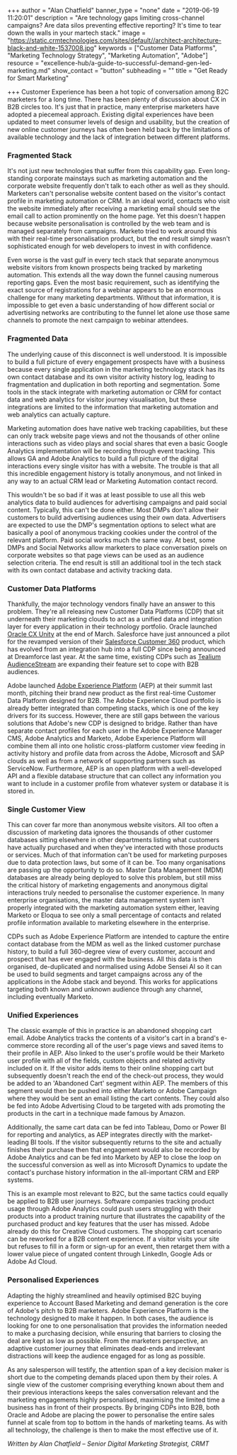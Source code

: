+++
author = "Alan Chatfield"
banner_type = "none"
date = "2019-06-19 11:20:01"
description = "Are technology gaps limiting cross-channel campaigns? Are data silos preventing effective reporting? It's time to tear down the walls in your martech stack."
image = "https://static.crmtechnologies.com/sites/default//architect-architecture-black-and-white-1537008.jpg"
keywords = ["Customer Data Platforms", "Marketing Technology Strategy", "Marketing Automation", "Adobe"]
resource = "excellence-hub/a-guide-to-successful-demand-gen-led-marketing.md"
show_contact = "button"
subheading = ""
title = "Get Ready for Smart Marketing"

+++
Customer Experience has been a hot topic of conversation among B2C marketers for a long time. There has been plenty of discussion about CX in B2B circles too. It's just that in practice, many enterprise marketers have adopted a piecemeal approach. Existing digital experiences have been updated to meet consumer levels of design and usability, but the creation of new online customer journeys has often been held back by the limitations of available technology and the lack of integration between different platforms.

### Fragmented Stack

It's not just new technologies that suffer from this capability gap. Even long-standing corporate mainstays such as marketing automation and the corporate website frequently don't talk to each other as well as they should. Marketers can't personalise website content based on the visitor's contact profile in marketing automation or CRM. In an ideal world, contacts who visit the website immediately after receiving a marketing email should see the email call to action prominently on the home page. Yet this doesn't happen because website personalisation is controlled by the web team and is managed separately from campaigns. Marketo tried to work around this with their real-time personalisation product, but the end result simply wasn't sophisticated enough for web developers to invest in with confidence.

Even worse is the vast gulf in every tech stack that separate anonymous website visitors from known prospects being tracked by marketing automation. This extends all the way down the funnel causing numerous reporting gaps. Even the most basic requirement, such as identifying the exact source of registrations for a webinar appears to be an enormous challenge for many marketing departments. Without that information, it is impossible to get even a basic understanding of how different social or advertising networks are contributing to the funnel let alone use those same channels to promote the next campaign to webinar attendees.

### Fragmented Data

The underlying cause of this disconnect is well understood. It is impossible to build a full picture of every engagement prospects have with a business because every single application in the marketing technology stack has its own contact database and its own visitor activity history log, leading to fragmentation and duplication in both reporting and segmentation. Some tools in the stack integrate with marketing automation or CRM for contact data and web analytics for visitor journey visualisation, but these integrations are limited to the information that marketing automation and web analytics can actually capture.

Marketing automation does have native web tracking capabilities, but these can only track website page views and not the thousands of other online interactions such as video plays and social shares that even a basic Google Analytics implementation will be recording through event tracking. This allows GA and Adobe Analytics to build a full picture of the digital interactions every single visitor has with a website. The trouble is that all this incredible engagement history is totally anonymous, and not linked in any way to an actual CRM lead or Marketing Automation contact record.

This wouldn't be so bad if it was at least possible to use all this web analytics data to build audiences for advertising campaigns and paid social content. Typically, this can't be done either. Most DMPs don't allow their customers to build advertising audiences using their own data. Advertisers are expected to use the DMP's segmentation options to select what are basically a pool of anonymous tracking cookies under the control of the relevant platform. Paid social works much the same way. At best, some DMPs and Social Networks allow marketers to place conversation pixels on corporate websites so that page views can be used as an audience selection criteria. The end result is still an additional tool in the tech stack with its own contact database and activity tracking data.

### Customer Data Platforms

Thankfully, the major technology vendors finally have an answer to this problem. They're all releasing new Customer Data Platforms (CDP) that sit underneath their marketing clouds to act as a unified data and integration layer for every application in their technology portfolio. Oracle launched [Oracle CX Unity](https://www.oracle.com/applications/customer-experience/platform/cx-unity.html) at the end of March. Salesforce have just announced a pilot for the revamped version of their [Salesforce Customer 360](https://www.salesforce.com/solutions/customer-360/) product, which has evolved from an integration hub into a full CDP since being announced at Dreamforce last year. At the same time, existing CDPs such as [Tealium AudienceStream](https://tealium.com/products/audiencestream/) are expanding their feature set to cope with B2B audiences.

Adobe launched [Adobe Experience Platform](https://www.adobe.com/experience-platform.html) (AEP) at their summit last month, pitching their brand new product as the first real-time Customer Data Platform designed for B2B. The Adobe Experience Cloud portfolio is already better integrated than competing stacks, which is one of the key drivers for its success. However, there are still gaps between the various solutions that Adobe's new CDP is designed to bridge. Rather than have separate contact profiles for each user in the Adobe Experience Manager CMS, Adobe Analytics and Marketo, Adobe Experience Platform will combine them all into one holistic cross-platform customer view feeding in activity history and profile data from across the Adobe, Microsoft and SAP clouds as well as from a network of supporting partners such as ServiceNow. Furthermore, AEP is an open platform with a well-developed API and a flexible database structure that can collect any information you want to include in a customer profile from whatever system or database it is stored in.

### Single Customer View

This can cover far more than anonymous website visitors. All too often a discussion of marketing data ignores the thousands of other customer databases sitting elsewhere in other departments listing what customers have actually purchased and when they've interacted with those products or services. Much of that information can't be used for marketing purposes due to data protection laws, but some of it can be. Too many organisations are passing up the opportunity to do so. Master Data Management (MDM) databases are already being deployed to solve this problem, but still miss the critical history of marketing engagements and anonymous digital interactions truly needed to personalise the customer experience. In many enterprise organisations, the master data management system isn't properly integrated with the marketing automation system either, leaving Marketo or Eloqua to see only a small percentage of contacts and related profile information available to marketing elsewhere in the enterprise.

CDPs such as Adobe Experience Platform are intended to capture the entire contact database from the MDM as well as the linked customer purchase history, to build a full 360-degree view of every customer, account and prospect that has ever engaged with the business. All this data is then organised, de-duplicated and normalised using Adobe Sensei AI so it can be used to build segments and target campaigns across any of the applications in the Adobe stack and beyond. This works for applications targeting both known and unknown audience through any channel, including eventually Marketo.

### Unified Experiences

The classic example of this in practice is an abandoned shopping cart email. Adobe Analytics tracks the contents of a visitor's cart in a brand's e-commerce store recording all of the user's page views and saved items to their profile in AEP. Also linked to the user's profile would be their Marketo user profile with all of the fields, custom objects and related activity included on it. If the visitor adds items to their online shopping cart but subsequently doesn't reach the end of the check-out process, they would be added to an 'Abandoned Cart' segment within AEP. The members of this segment would then be pushed into either Marketo or Adobe Campaign where they would be sent an email listing the cart contents. They could also be fed into Adobe Advertising Cloud to be targeted with ads promoting the products in the cart in a technique made famous by Amazon.

Additionally, the same cart data can be fed into Tableau, Domo or Power BI for reporting and analytics, as AEP integrates directly with the market-leading BI tools. If the visitor subsequently returns to the site and actually finishes their purchase then that engagement would also be recorded by Adobe Analytics and can be fed into Marketo by AEP to close the loop on the successful conversion as well as into Microsoft Dynamics to update the contact's purchase history information in the all-important CRM and ERP systems.

This is an example most relevant to B2C, but the same tactics could equally be applied to B2B user journeys. Software companies tracking product usage through Adobe Analytics could push users struggling with their products into a product training nurture that illustrates the capability of the purchased product and key features that the user has missed. Adobe already do this for Creative Cloud customers. The shopping cart scenario can be reworked for a B2B content experience. If a visitor visits your site but refuses to fill in a form or sign-up for an event, then retarget them with a lower value piece of ungated content through LinkedIn, Google Ads or Adobe Ad Cloud.

### Personalised Experiences

Adapting the highly streamlined and heavily optimised B2C buying experience to Account Based Marketing and demand generation is the core of Adobe's pitch to B2B marketers. Adobe Experience Platform is the technology designed to make it happen. In both cases, the audience is looking for one to one personalisation that provides the information needed to make a purchasing decision, while ensuring that barriers to closing the deal are kept as low as possible. From the marketers perspective, an adaptive customer journey that eliminates dead-ends and irrelevant distractions will keep the audience engaged for as long as possible.

As any salesperson will testify, the attention span of a key decision maker is short due to the competing demands placed upon them by their roles. A single view of the customer comprising everything known about them and their previous interactions keeps the sales conversation relevant and the marketing engagements highly personalised, maximising the limited time a business has in front of their prospects. By bringing CDPs into B2B, both Oracle and Adobe are placing the power to personalise the entire sales funnel at scale from top to bottom in the hands of marketing teams. As with all technology, the challenge is then to make the most effective use of it.

_Written by Alan Chatfield – Senior Digital Marketing Strategist, CRMT_
